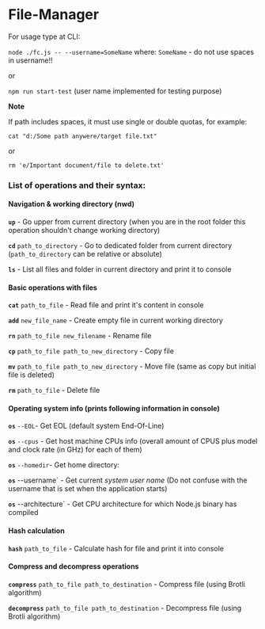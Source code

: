# File-Manager

For usage type at CLI:

`node ./fc.js -- --username=SomeName`  where: `SomeName` - do not use spaces in username!! 

or

`npm run start-test`  (user name implemented for testing purpose)

__Note__

If path includes spaces, it must use single or double quotas, for example:

`cat "d:/Some path anywere/target file.txt"`

or

`rm 'e/Important document/file to delete.txt'`


### List of operations and their syntax:

#### Navigation & working directory (nwd)

  **`up`** - Go upper from current directory (when you are in the root folder this operation shouldn't change working directory)  

  **`cd`** `path_to_directory` - Go to dedicated folder from current directory (`path_to_directory` can be relative or absolute)

  **`ls`** - List all files and folder in current directory and print it to console
      

#### Basic operations with files

   **`cat`** `path_to_file` - Read file and print it's content in console

   **`add`** `new_file_name` - Create empty file in current working directory
       
   **`rn`** `path_to_file new_filename` - Rename file

   **`cp`** `path_to_file path_to_new_directory` - Copy file

   **`mv`** `path_to_file path_to_new_directory` - Move file (same as copy but initial file is deleted)

   **`rm`** `path_to_file` -  Delete file


#### Operating system info (prints following information in console)
    
   **`os`** `--EOL`- Get EOL (default system End-Of-Line)  
    
   **`os`** `--cpus` - Get host machine CPUs info (overall amount of CPUS plus model and clock rate (in GHz) for each of them)  
    
   **`os`** `--homedir`- Get home directory: 
    
   **`os`** --username` - Get current *system user name* (Do not confuse with the username that is set when the application starts)  
    
   **`os`** --architecture` - Get CPU architecture for which Node.js binary has compiled  
   

#### Hash calculation
   
   **`hash`** `path_to_file` - Calculate hash for file and print it into console

#### Compress and decompress operations
   
   **`compress`** `path_to_file path_to_destination` - Compress file (using Brotli algorithm)

   **`decompress`** `path_to_file path_to_destination` - Decompress file (using Brotli algorithm)
    
